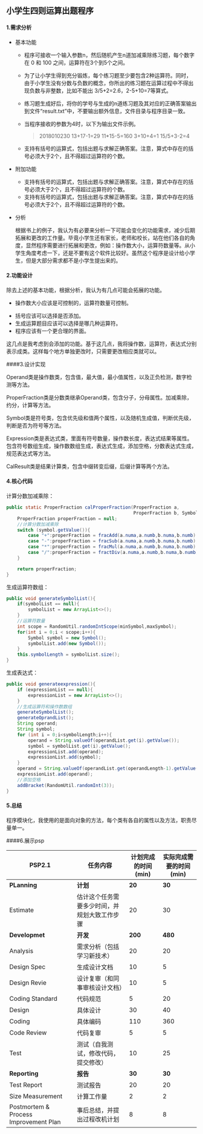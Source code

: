 ## 小学生四则运算出题程序

#### 1.需求分析

- 基本功能

  * 程序可接收一个输入参数n，然后随机产生n道加减乘除练习题，每个数字在 0 和 100 之间，运算符在3个到5个之间。

  * 为了让小学生得到充分锻炼，每个练习题至少要包含2种运算符。同时，由于小学生没有分数与负数的概念，你所出的练习题在运算过程中不得出现负数与非整数，比如不能出 3/5+2=2.6，2-5+10=7等算式。

  * 练习题生成好后，将你的学号与生成的n道练习题及其对应的正确答案输出到文件“result.txt”中，不要输出额外信息，文件目录与程序目录一致。

  * 当程序接收的参数为4时，以下为输出文件示例。

    > 2018010230
    > 13+17-1=29
    > 11*15-5=160
    > 3+10+4=1
    > 15/5+3-2=4

  * 支持有括号的运算式，包括出题与求解正确答案。注意，算式中存在的括号必须大于2个，且不得超过运算符的个数。

- 附加功能

  * 支持有括号的运算式，包括出题与求解正确答案。注意，算式中存在的括号必须大于2个，且不得超过运算符的个数。
  * 支持有括号的运算式，包括出题与求解正确答案。注意，算式中存在的括号必须大于2个，且不得超过运算符的个数。

- 分析

  根据书上的例子，我认为有必要来分析一下可能会变化的功能需求，减少后期拓展和更改的工作量。毕竟小学生还有家长，老师和校长，站在他们各自的角度，显然程序需要进行拓展和更改，例如：操作数大小，运算符数量等。从小学生角度考虑一下，还是不要有这个软件比较好。虽然这个程序是设计给小学生，但是大部分需求都不是小学生提出来的。

#### 2.功能设计

除去上述的基本功能，根据分析，我认为有几点可能会拓展的功能。

* 操作数大小应该是可控制的，运算符数量可控制。

- 括号应该可以选择是否添加。
- 生成运算题目应该可以选择是哪几种运算符。
- 程序应该有一个更合理的界面。

这几点是我考虑到会添加的功能。基于这几点，我将操作数，运算符，表达式分别表示成类。这样每个地方单独更改时，只需要更改相应类就可以。

####3.设计实现

Operand类是操作数类，包含值，最大值，最小值属性，以及正负检测，数字检测等方法。

ProperFraction类是分数类继承Operand类，包含分子，分母属性。加减乘除，约分，计算等方法。

Symbol类是符号类，包含优先级和值两个属性，以及随机生成值，判断优先级，判断是否为符号等方法。

Expression类是表达式类，里面有符号数量，操作数长度，表达式结果等属性。包含符号数组生成，操作数数组生成，表达式生成，添加空格，分数表达式生成，规范表达式等方法。

CalResult类是结果计算类，包含中缀转变后缀，后缀计算等两个方法。

#### 4.核心代码

计算分数加减乘除：

```java
public static ProperFraction calProperFraction(ProperFraction a,
                                               ProperFraction b, Symbol symbol){
    ProperFraction properFraction = null;
    //计算分数加减乘除
    switch (symbol.getValue()){
        case "+":properFraction = fracAdd(a.numa,a.numb,b.numa,b.numb);break;
        case "-":properFraction = fracSub(a.numa,a.numb,b.numa,b.numb);break;
        case "*":properFraction = fracMul(a.numa,a.numb,b.numa,b.numb);break;
        case "/":properFraction = fractDiv(a.numa,a.numb,b.numa,b.numb);break;
    }

    return properFraction;
}
```

生成运算符数组：

```java
public void generateSymbolList(){
    if(symbolList == null){
        symbolList = new ArrayList<>();
    }
    //运算符数量
    int scope = RandomUtil.randomIntScope(minSymbol,maxSymbol);
    for(int i = 0;i < scope;i++){
        Symbol symbol = new Symbol();
        symbolList.add(new Symbol());
    }
    this.symbolLength = symbolList.size(); 
}
```

生成表达式：

```java
public void generateexpression(){
    if (expressionList == null){
        expressionList = new ArrayList<>();
    }
    //生成运算符和操作数数组
    generateSymbolList();
    generateOprandList();
    String operand;
    String symbol;
    for (int i = 0;i<symbolLength;i++){
        operand = String.valueOf(operandList.get(i).getValue());
        symbol = symbolList.get(i).getValue();
        expressionList.add(operand);
        expressionList.add(symbol);
    }
    operand = String.valueOf(operandList.get(operandLength-1).getValue());
    expressionList.add(operand);
    //添加空格
    addBracket(RandomUtil.randomInt(3));
}
```

#### 5.总结

程序模块化，我使用的是面向对象的方法，每个类有各自的属性以及方法，职责尽量单一。

####6.展示psp

| PSP2.1                                | 任务内容                                     | 计划完成的时间(min) | 实际完成需要的时间(min) |
| ------------------------------------- | -------------------------------------------- | ------------------- | ----------------------- |
| **PLanning**                          | **计划**                                     | **20**              | **30**                  |
| Estimate                              | 估计这个任务需要多少时间，并规划大致工作步骤 | 20                  | 30                      |
| **Developmet**                        | **开发**                                     | **200**             | **480**                 |
| Analysis                              | 需求分析（包括学习新技术）                   | 20                  | 20                      |
| Design Spec                           | 生成设计文档                                 | 10                  | 5                       |
| Design Revie                          | 设计复审（和同事审核设计文档）               | 10                  | 5                       |
| Coding Standard                       | 代码规范                                     | 5                   | 20                      |
| Design                                | 具体设计                                     | 30                  | 40                      |
| Coding                                | 具体编码                                     | 110                 | 360                     |
| Code Review                           | 代码复审                                     | 5                   | 5                       |
| Test                                  | 测试（自我测试，修改代码，提交修改）         | 10                  | 25                      |
| **Reporting**                         | **报告**                                     | **30**              | **30**                  |
| Test Report                           | 测试报告                                     | 20                  | 20                      |
| Size Measurement                      | 计算工作量                                   | 2                   | 2                       |
| Postmortem & Process Improvement Plan | 事后总结，并提出过程改机计划                 | 8                   | 8                       |